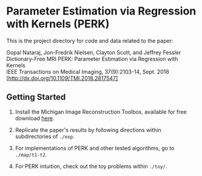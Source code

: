 # Parameter Estimation via Regression with Kernels (PERK)  

This is the project directory for code and data related to the paper: 

Gopal Nataraj, Jon-Fredrik Nielsen, Clayton Scott, and Jeffrey Fessler  
Dictionary-Free MRI PERK: Parameter Estimation via Regression with Kernels  
IEEE Transactions on Medical Imaging, 37(9):2103-14, Sept. 2018  
[http://dx.doi.org/10.1109/TMI.2018.2817547]  

## Getting Started

1. Install the Michigan Image Reconstruction Toolbox, available for free download [here](http://web.eecs.umich.edu/~fessler/code/).

2. Replicate the paper's results by following directions within subdirectories of `./exp`. 

3. For implementations of PERK and other tested algorithms, go to `./map/t1-t2`.

4. For PERK intuition, check out the toy problems within `./toy/`.

